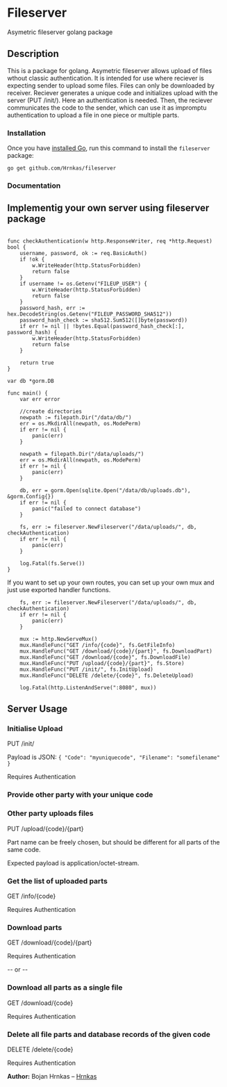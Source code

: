 # Fileserver

Asymetric fileserver golang package

## Description

This is a package for golang.
Asymetric fileserver allows upload of files wthout classic authentication.
It is intended for use where reciever is expecting sender to upload some files. Files can only be downloaded by receiver.
Reciever generates a unique code and initializes upload with the server (PUT /init/). Here an authentication is needed.
Then, the reciever communicates the code to the sender, which can use it as impromptu authentication to upload a file in one piece or multiple parts.

### Installation

Once you have [installed Go][golang-install], run this command
to install the `fileserver` package:

    go get github.com/Hrnkas/fileserver
    
### Documentation

## Implementig your own server using fileserver package

```golang

func checkAuthentication(w http.ResponseWriter, req *http.Request) bool {
	username, password, ok := req.BasicAuth()
	if !ok {
		w.WriteHeader(http.StatusForbidden)
		return false
	}
	if username != os.Getenv("FILEUP_USER") {
		w.WriteHeader(http.StatusForbidden)
		return false
	}
	password_hash, err := hex.DecodeString(os.Getenv("FILEUP_PASSWORD_SHA512"))
	password_hash_check := sha512.Sum512([]byte(password))
	if err != nil || !bytes.Equal(password_hash_check[:], password_hash) {
		w.WriteHeader(http.StatusForbidden)
		return false
	}

	return true
}

var db *gorm.DB

func main() {
	var err error

	//create directories
	newpath := filepath.Dir("/data/db/")
	err = os.MkdirAll(newpath, os.ModePerm)
	if err != nil {
		panic(err)
	}

	newpath = filepath.Dir("/data/uploads/")
	err = os.MkdirAll(newpath, os.ModePerm)
	if err != nil {
		panic(err)
	}

	db, err = gorm.Open(sqlite.Open("/data/db/uploads.db"), &gorm.Config{})
	if err != nil {
		panic("failed to connect database")
	}

	fs, err := fileserver.NewFileserver("/data/uploads/", db, checkAuthentication)
	if err != nil {
		panic(err)
	}

	log.Fatal(fs.Serve())
}
```

If you want to set up your own routes, you can set up your own mux and just use exported handler functions.

```golang
	fs, err := fileserver.NewFileserver("/data/uploads/", db, checkAuthentication)
	if err != nil {
		panic(err)
	}

	mux := http.NewServeMux()
	mux.HandleFunc("GET /info/{code}", fs.GetFileInfo)
	mux.HandleFunc("GET /download/{code}/{part}", fs.DownloadPart)
	mux.HandleFunc("GET /download/{code}", fs.DownloadFile)
	mux.HandleFunc("PUT /upload/{code}/{part}", fs.Store)
	mux.HandleFunc("PUT /init/", fs.InitUpload)
	mux.HandleFunc("DELETE /delete/{code}", fs.DeleteUpload)

	log.Fatal(http.ListenAndServe(":8080", mux))
```

## Server Usage

### Initialise Upload
PUT /init/

Payload is JSON:
`{ "Code": "myuniquecode", "Filename": "somefilename" }`

Requires Authentication

### Provide other party with your unique code

### Other party uploads files
PUT /upload/{code}/{part}

Part name can be freely chosen, but should be different for all parts of the same code.

Expected payload is application/octet-stream.

### Get the list of uploaded parts
GET /info/{code}

Requires Authentication

### Download parts
GET /download/{code}/{part}

Requires Authentication


-- or -- 

### Download all parts as a single file
GET /download/{code}

Requires Authentication

### Delete all file parts and database records of the given code
DELETE /delete/{code}

Requires Authentication




**Author:** Bojan Hrnkas – [Hrnkas](https://github.com/Hrnkas)

[golang-install]: http://golang.org/doc/install.html
